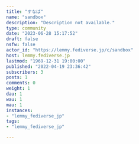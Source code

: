 ```yaml
---
title: "すなば" 
name: "sandbox"
description: "Description not available."
type: community
date: "2023-06-28 15:17:52"
draft: false
nsfw: false
actor_id: "https://lemmy.fediverse.jp/c/sandbox"
host: lemmy.fediverse.jp
lastmod: "1969-12-31 19:00:00"
published: "2022-04-19 23:36:42"
subscribers: 3
posts: 1
comments: 0
weight: 1
dau: 1
wau: 1
mau: 1
instances:
- "lemmy_fediverse_jp"
tags: 
- "lemmy_fediverse_jp"

---
```

